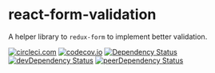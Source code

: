 # react-form-validation
A helper library to `redux-form` to implement better validation.

[![circleci.com](https://circleci.com/gh/nutgaard/react-form-validation/tree/master.svg?style=shield&circle-token=6b1cea2c148aa465e5bd27b3c186693e4be2d4a5)](https://circleci.com/gh/nutgaard/react-form-validation/tree/master)
[![codecov.io](https://codecov.io/github/nutgaard/react-form-validation/coverage.svg?branch=master)](https://codecov.io/github/nutgaard/react-form-validation?branch=master)
[![Dependency Status](https://david-dm.org/nutgaard/react-form-validation.svg)](https://david-dm.org/nutgaard/react-form-validation)
[![devDependency Status](https://david-dm.org/nutgaard/react-form-validation/dev-status.svg)](https://david-dm.org/nutgaard/react-form-validation#info=devDependencies)
[![peerDependency Status](https://david-dm.org/nutgaard/react-form-validation/peer-status.svg)](https://david-dm.org/nutgaard/react-form-validation#info=peerDependencies)
